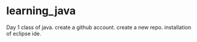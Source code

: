 # learning_java
Day 1 class of java.
create a github account.
create a new repo.
installation of eclipse ide.
